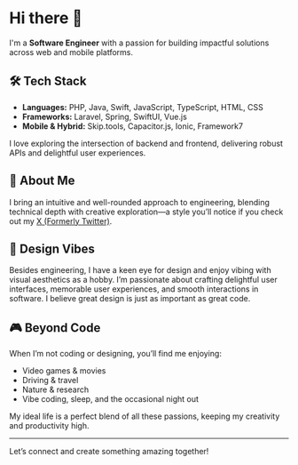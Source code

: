 # Hi there 👋

I'm a **Software Engineer** with a passion for building impactful solutions across web and mobile platforms.

## 🛠️ Tech Stack

- **Languages:** PHP, Java, Swift, JavaScript, TypeScript, HTML, CSS
- **Frameworks:** Laravel, Spring, SwiftUI, Vue.js
- **Mobile & Hybrid:** Skip.tools, Capacitor.js, Ionic, Framework7

I love exploring the intersection of backend and frontend, delivering robust APIs and delightful user experiences.

## 🌱 About Me

I bring an intuitive and well-rounded approach to engineering, blending technical depth with creative exploration—a style you’ll notice if you check out my [X (Formerly Twitter)](https://x.com/iamraindas).

## 🎨 Design Vibes

Besides engineering, I have a keen eye for design and enjoy vibing with visual aesthetics as a hobby. I’m passionate about crafting delightful user interfaces, memorable user experiences, and smooth interactions in software. I believe great design is just as important as great code.

## 🎮 Beyond Code

When I’m not coding or designing, you’ll find me enjoying:
- Video games & movies
- Driving & travel
- Nature & research
- Vibe coding, sleep, and the occasional night out

My ideal life is a perfect blend of all these passions, keeping my creativity and productivity high.

---

Let’s connect and create something amazing together!
